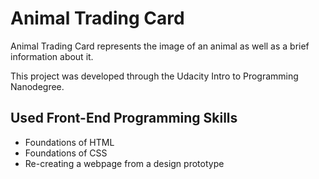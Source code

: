 # Animal Trading Card
Animal Trading Card represents the image of an animal as well as a brief information about it.

This project was developed through the Udacity Intro to Programming Nanodegree.


## Used Front-End Programming Skills
* Foundations of HTML
* Foundations of CSS
* Re-creating a webpage from a design prototype

